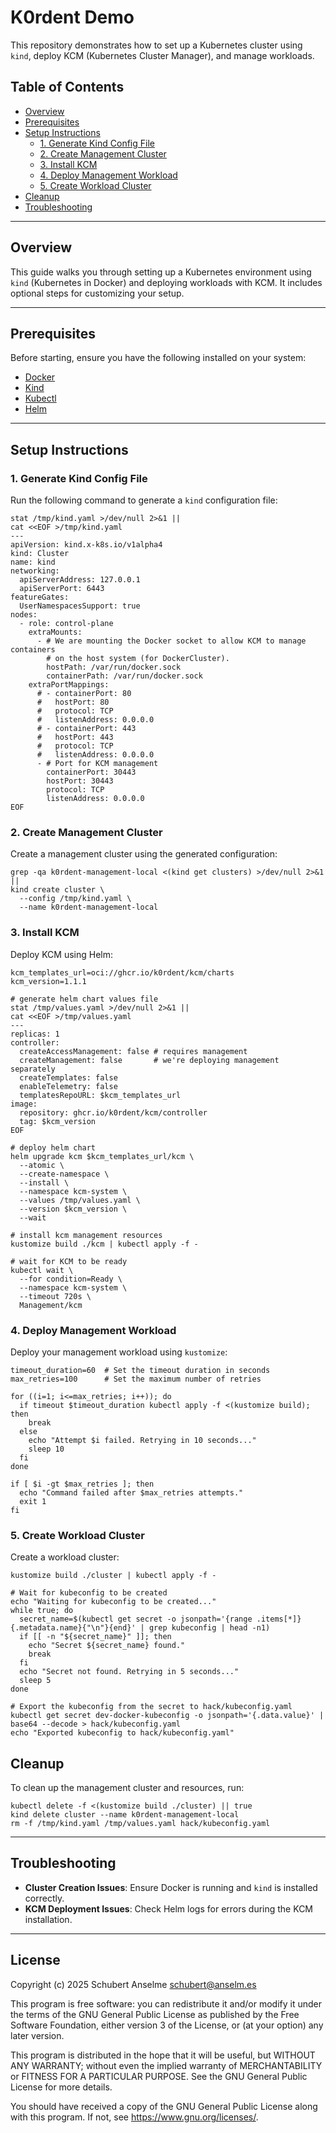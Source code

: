 # K0rdent Demo

This repository demonstrates how to set up a Kubernetes cluster using `kind`, deploy KCM (Kubernetes Cluster Manager), and manage workloads.

## Table of Contents

- [Overview](#overview)
- [Prerequisites](#prerequisites)
- [Setup Instructions](#setup-instructions)
  - [1. Generate Kind Config File](#1-generate-kind-config-file)
  - [2. Create Management Cluster](#2-create-management-cluster)
  - [3. Install KCM](#3-install-kcm)
  - [4. Deploy Management Workload](#4-deploy-management-workload)
  - [5. Create Workload Cluster](#5-create-workload-cluster)
- [Cleanup](#cleanup)
- [Troubleshooting](#troubleshooting)

---

## Overview

This guide walks you through setting up a Kubernetes environment using `kind` (Kubernetes in Docker) and deploying workloads with KCM. It includes optional steps for customizing your setup.

---

## Prerequisites

Before starting, ensure you have the following installed on your system:

- [Docker](https://www.docker.com/)
- [Kind](https://kind.sigs.k8s.io/)
- [Kubectl](https://kubernetes.io/docs/tasks/tools/)
- [Helm](https://helm.sh/)

---

## Setup Instructions

### 1. Generate Kind Config File

Run the following command to generate a `kind` configuration file:

```shell
stat /tmp/kind.yaml >/dev/null 2>&1 ||
cat <<EOF >/tmp/kind.yaml
---
apiVersion: kind.x-k8s.io/v1alpha4
kind: Cluster
name: kind
networking:
  apiServerAddress: 127.0.0.1
  apiServerPort: 6443
featureGates:
  UserNamespacesSupport: true
nodes:
  - role: control-plane
    extraMounts:
      - # We are mounting the Docker socket to allow KCM to manage containers
        # on the host system (for DockerCluster).
        hostPath: /var/run/docker.sock
        containerPath: /var/run/docker.sock
    extraPortMappings:
      # - containerPort: 80
      #   hostPort: 80
      #   protocol: TCP
      #   listenAddress: 0.0.0.0
      # - containerPort: 443
      #   hostPort: 443
      #   protocol: TCP
      #   listenAddress: 0.0.0.0
      - # Port for KCM management
        containerPort: 30443
        hostPort: 30443
        protocol: TCP
        listenAddress: 0.0.0.0
EOF
```

### 2. Create Management Cluster

Create a management cluster using the generated configuration:

```shell
grep -qa k0rdent-management-local <(kind get clusters) >/dev/null 2>&1 ||
kind create cluster \
  --config /tmp/kind.yaml \
  --name k0rdent-management-local
```

### 3. Install KCM

Deploy KCM using Helm:

```shell
kcm_templates_url=oci://ghcr.io/k0rdent/kcm/charts
kcm_version=1.1.1

# generate helm chart values file
stat /tmp/values.yaml >/dev/null 2>&1 ||
cat <<EOF >/tmp/values.yaml
---
replicas: 1
controller:
  createAccessManagement: false # requires management
  createManagement: false       # we're deploying management separately
  createTemplates: false
  enableTelemetry: false
  templatesRepoURL: $kcm_templates_url
image:
  repository: ghcr.io/k0rdent/kcm/controller
  tag: $kcm_version
EOF

# deploy helm chart
helm upgrade kcm $kcm_templates_url/kcm \
  --atomic \
  --create-namespace \
  --install \
  --namespace kcm-system \
  --values /tmp/values.yaml \
  --version $kcm_version \
  --wait

# install kcm management resources
kustomize build ./kcm | kubectl apply -f -

# wait for KCM to be ready
kubectl wait \
  --for condition=Ready \
  --namespace kcm-system \
  --timeout 720s \
  Management/kcm
```

### 4. Deploy Management Workload

Deploy your management workload using `kustomize`:

```shell
timeout_duration=60  # Set the timeout duration in seconds
max_retries=100      # Set the maximum number of retries

for ((i=1; i<=max_retries; i++)); do
  if timeout $timeout_duration kubectl apply -f <(kustomize build); then
    break
  else
    echo "Attempt $i failed. Retrying in 10 seconds..."
    sleep 10
  fi
done

if [ $i -gt $max_retries ]; then
  echo "Command failed after $max_retries attempts."
  exit 1
fi
```

### 5. Create Workload Cluster

Create a workload cluster:

```shell
kustomize build ./cluster | kubectl apply -f -

# Wait for kubeconfig to be created
echo "Waiting for kubeconfig to be created..."
while true; do
  secret_name=$(kubectl get secret -o jsonpath='{range .items[*]}{.metadata.name}{"\n"}{end}' | grep kubeconfig | head -n1)
  if [[ -n "${secret_name}" ]]; then
    echo "Secret ${secret_name} found."
    break
  fi
  echo "Secret not found. Retrying in 5 seconds..."
  sleep 5
done

# Export the kubeconfig from the secret to hack/kubeconfig.yaml
kubectl get secret dev-docker-kubeconfig -o jsonpath='{.data.value}' | base64 --decode > hack/kubeconfig.yaml
echo "Exported kubeconfig to hack/kubeconfig.yaml"
```

## Cleanup

To clean up the management cluster and resources, run:

```shell
kubectl delete -f <(kustomize build ./cluster) || true
kind delete cluster --name k0rdent-management-local
rm -f /tmp/kind.yaml /tmp/values.yaml hack/kubeconfig.yaml
```

---

## Troubleshooting

- **Cluster Creation Issues**: Ensure Docker is running and `kind` is installed correctly.
- **KCM Deployment Issues**: Check Helm logs for errors during the KCM installation.

---

## License

Copyright (c) 2025 Schubert Anselme <schubert@anselm.es>

This program is free software: you can redistribute it and/or modify
it under the terms of the GNU General Public License as published by
the Free Software Foundation, either version 3 of the License, or
(at your option) any later version.

This program is distributed in the hope that it will be useful,
but WITHOUT ANY WARRANTY; without even the implied warranty of
MERCHANTABILITY or FITNESS FOR A PARTICULAR PURPOSE. See the
GNU General Public License for more details.

You should have received a copy of the GNU General Public License
along with this program. If not, see <https://www.gnu.org/licenses/>.
